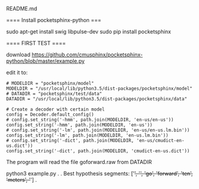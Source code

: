 README.md

==== Install pocketsphinx-python ===

sudo apt-get install swig libpulse-dev
sudo pip install pocketsphinx


==== FIRST TEST ====

download https://github.com/cmusphinx/pocketsphinx-python/blob/master/example.py

edit it to: 
 
``` 
# MODELDIR = "pocketsphinx/model"
MODELDIR = "/usr/local/lib/python3.5/dist-packages/pocketsphinx/model"
# DATADIR = "pocketsphinx/test/data"
DATADIR = "/usr/local/lib/python3.5/dist-packages/pocketsphinx/data"

# Create a decoder with certain model
config = Decoder.default_config()
# config.set_string('-hmm', path.join(MODELDIR, 'en-us/en-us'))
config.set_string('-hmm', path.join(MODELDIR, 'en-us'))
# config.set_string('-lm', path.join(MODELDIR, 'en-us/en-us.lm.bin'))
config.set_string('-lm', path.join(MODELDIR, 'en-us.lm.bin'))
# config.set_string('-dict', path.join(MODELDIR, 'en-us/cmudict-en-us.dict'))
config.set_string('-dict', path.join(MODELDIR, 'cmudict-en-us.dict'))
``` 

The program will read the file goforward.raw from DATADIR


python3 example.py
.
.
Best hypothesis segments:  ['<s>', '<sil>', 'go', 'forward', 'ten', 'meters', '</s>']
.



